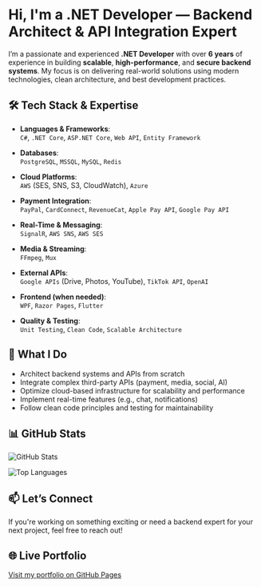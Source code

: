 # Hi, I'm a .NET Developer — Backend Architect & API Integration Expert

I’m a passionate and experienced **.NET Developer** with over **6 years** of experience in building **scalable**, **high-performance**, and **secure backend systems**. My focus is on delivering real-world solutions using modern technologies, clean architecture, and best development practices.

## 🛠️ Tech Stack & Expertise

- **Languages & Frameworks**:  
  `C#`, `.NET Core`, `ASP.NET Core`, `Web API`, `Entity Framework`

- **Databases**:  
  `PostgreSQL`, `MSSQL`, `MySQL`, `Redis`

- **Cloud Platforms**:  
  `AWS` (SES, SNS, S3, CloudWatch), `Azure`

- **Payment Integration**:  
  `PayPal`, `CardConnect`, `RevenueCat`, `Apple Pay API`, `Google Pay API`

- **Real-Time & Messaging**:  
  `SignalR`, `AWS SNS`, `AWS SES`

- **Media & Streaming**:  
  `FFmpeg`, `Mux`

- **External APIs**:  
  `Google APIs` (Drive, Photos, YouTube), `TikTok API`, `OpenAI`

- **Frontend (when needed)**:  
  `WPF`, `Razor Pages`, `Flutter`

- **Quality & Testing**:  
  `Unit Testing`, `Clean Code`, `Scalable Architecture`

## 🚀 What I Do

- Architect backend systems and APIs from scratch  
- Integrate complex third-party APIs (payment, media, social, AI)  
- Optimize cloud-based infrastructure for scalability and performance  
- Implement real-time features (e.g., chat, notifications)  
- Follow clean code principles and testing for maintainability

## 📊 GitHub Stats

![GitHub Stats](https://github-readme-stats.vercel.app/api?username=gorobvictor&show_icons=true&theme=dracula&hide_title=false&count_private=true)

![Top Languages](https://github-readme-stats.vercel.app/api/top-langs/?username=gorobvictor&layout=compact&theme=dracula)

## 📫 Let’s Connect

If you're working on something exciting or need a backend expert for your next project, feel free to reach out!

## 🌐 Live Portfolio

[Visit my portfolio on GitHub Pages](https://gorobvictor.github.io)
